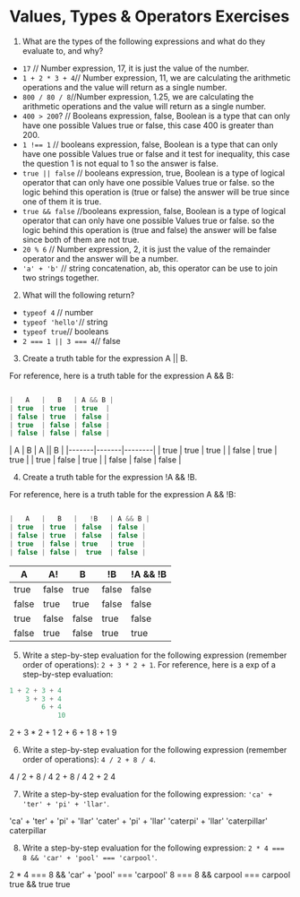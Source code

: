 # Values, Types & Operators Exercises

1. What are the types of the following expressions and what do they evaluate to, and why?
* `17` // Number expression, 17, it is just the value of the number.
* `1 + 2 * 3 + 4`// Number expression, 11, we are calculating the arithmetic operations and the value will return as a single number.
* `800 / 80 / 8`//Number expression, 1.25, we are calculating the arithmetic operations and the value will return as a single number.
* `400 > 200`? // Booleans expression, false, Boolean is a type that can only have one possible Values true or false, this case  400 is greater than 200.
* `1 !== 1` // booleans expression, false, Boolean is a type that can only have one possible Values true or false and it test for inequality, this case the question 1 is not equal to 1 so the answer is false.
* `true || false` // booleans expression, true, Boolean is a type of logical operator that can only have one possible Values true or false. so the logic behind this operation is (true or false) the answer will be true since one of them it is true.
* `true && false`  //booleans expression, false, Boolean is a type of logical operator that can only have one possible Values true or false. so the logic behind this operation is (true and false) the answer will be false since both of them are not true.
* `20 % 6` // Number expression, 2, it is just the value of the remainder operator and the answer will be a number.
* `'a' + 'b'` // string concatenation, ab, this operator can be use to join two strings together.

2. What will the following return?
* `typeof 4` // number
*  `typeof 'hello'`// string
*  `typeof true`// booleans
* `2 === 1 || 3 === 4`// false

3. Create a truth table for the expression A || B.

For reference, here is a truth table for the expression A && B:

``` js

|   A   |   B   | A && B |
| true  | true  | true  |
| false | true  | false |
| true  | false | false |
| false | false | false |

```
|   A   |   B   | A || B |
|-------|-------|--------|
| true  | true  |  true  |
| false | true  |  true  |
| true  | false |  true  |
| false | false |  false |

4. Create a truth table for the expression !A && !B.

For reference, here is a truth table for the expression A && !B:

``` js

|   A   |   B   |   !B   | A && B |
| true  | true  | false  | false |
| false | true  | false  | false |
| true  | false | true   | true  |
| false | false |  true  | false |

```
|   A   |   A!  |   B   |   !B   | !A && !B |
|-------|-------|-------|--------|----------|
| true  | false | true  | false  |   false  |
| false | true  | true  | false  |   false  |
| true  | false | false | true   |   false  |
| false | true  | false | true   |   true   |

5. Write a step-by-step evaluation for the following expression (remember order of operations): `2 + 3 * 2 + 1`.
  For reference, here is a exp of a step-by-step evaluation:
  ```js
  1 + 2 + 3 + 4
      3 + 3 + 4
          6 + 4
              10
  ```
  2 + 3 * 2 + 1
      2 + 6 + 1
          8 + 1
              9

 6. Write a step-by-step evaluation for the following expression (remember order of operations): `4 / 2 + 8 / 4`.

 4 / 2 + 8 / 4
     2 + 8 / 4
     2 + 2
       4

 7. Write a step-by-step evaluation for the following expression: `'ca' + 'ter' + 'pi' + 'llar'`.

 'ca' + 'ter' + 'pi' + 'llar'
      'cater' + 'pi' + 'llar'
           'caterpi' + 'llar'
                'caterpillar'
                  caterpillar

 8. Write a step-by-step evaluation for the following expression: `2 * 4 === 8 && 'car' + 'pool' === 'carpool'`.

 2 * 4 === 8 && 'car' + 'pool' === 'carpool'
 8 === 8 && carpool === carpool
                   true && true
                           true
